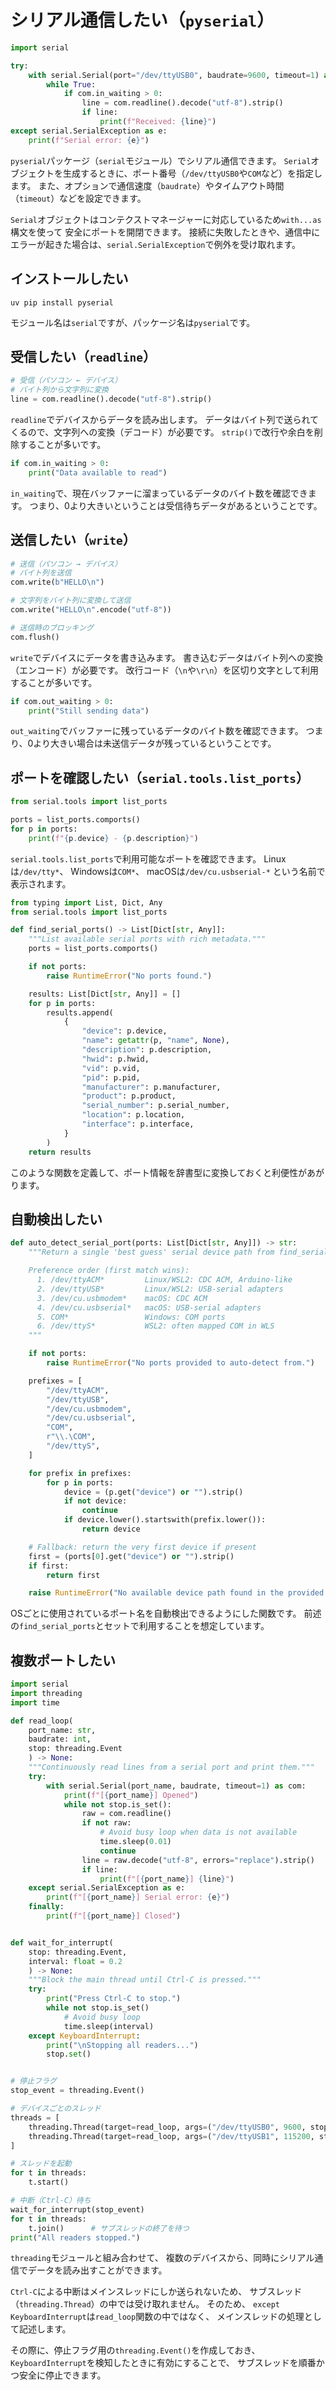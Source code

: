 # シリアル通信したい（`pyserial`）

```python
import serial

try:
    with serial.Serial(port="/dev/ttyUSB0", baudrate=9600, timeout=1) as com:
        while True:
            if com.in_waiting > 0:
                line = com.readline().decode("utf-8").strip()
                if line:
                    print(f"Received: {line}")
except serial.SerialException as e:
    print(f"Serial error: {e}")
```

`pyserial`パッケージ（`serial`モジュール）でシリアル通信できます。
`Serial`オブジェクトを生成するときに、ポート番号（`/dev/ttyUSB0`や`COM`など）を指定します。
また、オプションで通信速度（`baudrate`）やタイムアウト時間（`timeout`）などを設定できます。

`Serial`オブジェクトはコンテクストマネージャーに対応しているため`with...as`構文を使って
安全にポートを開閉できます。
接続に失敗したときや、通信中にエラーが起きた場合は、`serial.SerialException`で例外を受け取れます。

## インストールしたい

```console
uv pip install pyserial
```

モジュール名は`serial`ですが、パッケージ名は`pyserial`です。

## 受信したい（`readline`）

```python
# 受信（パソコン ← デバイス）
# バイト列から文字列に変換
line = com.readline().decode("utf-8").strip()
```

`readline`でデバイスからデータを読み出します。
データはバイト列で送られてくるので、文字列への変換（デコード）が必要です。
`strip()`で改行や余白を削除することが多いです。

```python
if com.in_waiting > 0:
    print("Data available to read")
```

`in_waiting`で、現在バッファーに溜まっているデータのバイト数を確認できます。
つまり、0より大きいということは受信待ちデータがあるということです。

## 送信したい（`write`）

```python
# 送信（パソコン → デバイス）
# バイト列を送信
com.write(b"HELLO\n")

# 文字列をバイト列に変換して送信
com.write("HELLO\n".encode("utf-8"))

# 送信時のブロッキング
com.flush()
```

`write`でデバイスにデータを書き込みます。
書き込むデータはバイト列への変換（エンコード）が必要です。
改行コード（`\n`や`\r\n`）を区切り文字として利用することが多いです。

```python
if com.out_waiting > 0:
    print("Still sending data")
```

`out_waiting`でバッファーに残っているデータのバイト数を確認できます。
つまり、0より大きい場合は未送信データが残っているということです。

## ポートを確認したい（`serial.tools.list_ports`）

```python
from serial.tools import list_ports

ports = list_ports.comports()
for p in ports:
    print(f"{p.device} - {p.description}")
```

`serial.tools.list_ports`で利用可能なポートを確認できます。
Linuxは`/dev/tty*`、
Windowsは`COM*`、
macOSは`/dev/cu.usbserial-*`
という名前で表示されます。

```python
from typing import List, Dict, Any
from serial.tools import list_ports

def find_serial_ports() -> List[Dict[str, Any]]:
    """List available serial ports with rich metadata."""
    ports = list_ports.comports()

    if not ports:
        raise RuntimeError("No ports found.")

    results: List[Dict[str, Any]] = []
    for p in ports:
        results.append(
            {
                "device": p.device,
                "name": getattr(p, "name", None),
                "description": p.description,
                "hwid": p.hwid,
                "vid": p.vid,
                "pid": p.pid,
                "manufacturer": p.manufacturer,
                "product": p.product,
                "serial_number": p.serial_number,
                "location": p.location,
                "interface": p.interface,
            }
        )
    return results
```

このような関数を定義して、ポート情報を辞書型に変換しておくと利便性があがります。

## 自動検出したい

```python
def auto_detect_serial_port(ports: List[Dict[str, Any]]) -> str:
    """Return a single 'best guess' serial device path from find_serial_ports() results.

    Preference order (first match wins):
      1. /dev/ttyACM*         Linux/WSL2: CDC ACM, Arduino-like
      2. /dev/ttyUSB*         Linux/WSL2: USB-serial adapters
      3. /dev/cu.usbmodem*    macOS: CDC ACM
      4. /dev/cu.usbserial*   macOS: USB-serial adapters
      5. COM*                 Windows: COM ports
      6. /dev/ttyS*           WSL2: often mapped COM in WLS
    """

    if not ports:
        raise RuntimeError("No ports provided to auto-detect from.")

    prefixes = [
        "/dev/ttyACM",
        "/dev/ttyUSB",
        "/dev/cu.usbmodem",
        "/dev/cu.usbserial",
        "COM",
        r"\\.\COM",
        "/dev/ttyS",
    ]

    for prefix in prefixes:
        for p in ports:
            device = (p.get("device") or "").strip()
            if not device:
                continue
            if device.lower().startswith(prefix.lower()):
                return device

    # Fallback: return the very first device if present
    first = (ports[0].get("device") or "").strip()
    if first:
        return first

    raise RuntimeError("No available device path found in the provided port list.")
```

OSごとに使用されているポート名を自動検出できるようにした関数です。
前述の`find_serial_ports`とセットで利用することを想定しています。

## 複数ポートしたい

```python
import serial
import threading
import time

def read_loop(
    port_name: str,
    baudrate: int,
    stop: threading.Event
    ) -> None:
    """Continuously read lines from a serial port and print them."""
    try:
        with serial.Serial(port_name, baudrate, timeout=1) as com:
            print(f"[{port_name}] Opened")
            while not stop.is_set():
                raw = com.readline()
                if not raw:
                    # Avoid busy loop when data is not available
                    time.sleep(0.01)
                    continue
                line = raw.decode("utf-8", errors="replace").strip()
                if line:
                    print(f"[{port_name}] {line}")
    except serial.SerialException as e:
        print(f"[{port_name}] Serial error: {e}")
    finally:
        print(f"[{port_name}] Closed")


def wait_for_interrupt(
    stop: threading.Event,
    interval: float = 0.2
    ) -> None:
    """Block the main thread until Ctrl-C is pressed."""
    try:
        print("Press Ctrl-C to stop.")
        while not stop.is_set()
            # Avoid busy loop
            time.sleep(interval)
    except KeyboardInterrupt:
        print("\nStopping all readers...")
        stop.set()


# 停止フラグ
stop_event = threading.Event()

# デバイスごとのスレッド
threads = [
    threading.Thread(target=read_loop, args=("/dev/ttyUSB0", 9600, stop_event)),
    threading.Thread(target=read_loop, args=("/dev/ttyUSB1", 115200, stop_event))
]

# スレッドを起動
for t in threads:
    t.start()

# 中断（Ctrl-C）待ち
wait_for_interrupt(stop_event)
for t in threads:
    t.join()      # サブスレッドの終了を待つ
print("All readers stopped.")
```

`threading`モジュールと組み合わせて、
複数のデバイスから、同時にシリアル通信でデータを読み出すことができます。

`Ctrl-C`による中断はメインスレッドにしか送られないため、
サブスレッド（`threading.Thread`）の中では受け取れません。
そのため、
`except KeyboardInterrupt`は`read_loop`関数の中ではなく、
メインスレッドの処理として記述します。

その際に、停止フラグ用の`threading.Event()`を作成しておき、
`KeyboardInterrupt`を検知したときに有効にすることで、
サブスレッドを順番かつ安全に停止できます。
